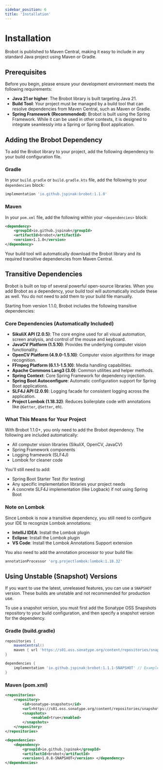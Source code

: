 ```yaml
---
sidebar_position: 6
title: 'Installation'
---
```


# Installation

Brobot is published to Maven Central, making it easy to include in any standard Java project using Maven or Gradle.

## Prerequisites

Before you begin, please ensure your development environment meets the following requirements:

* **Java 21 or higher**: The Brobot library is built targeting Java 21.
* **Build Tool**: Your project must be managed by a build tool that can resolve dependencies from Maven Central, such as Maven or Gradle.
* **Spring Framework (Recommended)**: Brobot is built using the Spring Framework. While it can be used in other contexts, it is designed to integrate seamlessly into a Spring or Spring Boot application.

## Adding the Brobot Dependency

To add the Brobot library to your project, add the following dependency to your build configuration file.

### Gradle

In your `build.gradle` or `build.gradle.kts` file, add the following to your `dependencies` block:

```groovy
implementation 'io.github.jspinak:brobot:1.1.0'
```

### Maven

In your `pom.xml` file, add the following within your `<dependencies>` block:

```xml
<dependency>
    <groupId>io.github.jspinak</groupId>
    <artifactId>brobot</artifactId>
    <version>1.1.0</version>
</dependency>
```

Your build tool will automatically download the Brobot library and its required transitive dependencies from Maven Central.

## Transitive Dependencies

Brobot is built on top of several powerful open-source libraries. When you add Brobot as a dependency, your build tool will automatically include these as well. You do not need to add them to your build file manually.

Starting from version 1.1.0, Brobot includes the following transitive dependencies:

### Core Dependencies (Automatically Included)

* **SikuliX API (2.0.5)**: The core engine used for all visual automation, screen analysis, and control of the mouse and keyboard.
* **JavaCV Platform (1.5.10)**: Provides the underlying computer vision functionality.
* **OpenCV Platform (4.9.0-1.5.10)**: Computer vision algorithms for image recognition.
* **FFmpeg Platform (6.1.1-1.5.10)**: Media handling capabilities.
* **Apache Commons Lang3 (3.0)**: Common utilities and helper methods.
* **Spring Context**: Core Spring Framework for dependency injection.
* **Spring Boot Autoconfigure**: Automatic configuration support for Spring Boot applications.
* **SLF4J API (2.0.9)**: Logging facade for consistent logging across the application.
* **Project Lombok (1.18.32)**: Reduces boilerplate code with annotations like `@Getter`, `@Setter`, etc.

### What This Means for Your Project

With Brobot 1.1.0+, you only need to add the Brobot dependency. The following are included automatically:
- All computer vision libraries (SikuliX, OpenCV, JavaCV)
- Spring Framework components
- Logging framework (SLF4J)
- Lombok for cleaner code

You'll still need to add:
- Spring Boot Starter Test (for testing)
- Any specific implementation libraries your project needs
- A concrete SLF4J implementation (like Logback) if not using Spring Boot

### Note on Lombok
Since Lombok is now a transitive dependency, you still need to configure your IDE to recognize Lombok annotations:
- **IntelliJ IDEA**: Install the Lombok plugin
- **Eclipse**: Install the Lombok plugin
- **VS Code**: Install the Lombok Annotations Support extension

You also need to add the annotation processor to your build file:
```groovy
annotationProcessor 'org.projectlombok:lombok:1.18.32'
```

## Using Unstable (Snapshot) Versions

If you want to use the latest, unreleased features, you can use a `SNAPSHOT` version. These builds are unstable and not recommended for production use.

To use a snapshot version, you must first add the Sonatype OSS Snapshots repository to your build configuration, and then specify a snapshot version for the dependency.

### Gradle (build.gradle)

```groovy
repositories {
    mavenCentral()
    maven { url 'https://s01.oss.sonatype.org/content/repositories/snapshots/' }
}

dependencies {
    implementation 'io.github.jspinak:brobot:1.1.1-SNAPSHOT' // Example version
}
```

### Maven (pom.xml)

```xml
<repositories>
    <repository>
        <id>sonatype-snapshots</id>
        <url>https://s01.oss.sonatype.org/content/repositories/snapshots/</url>
        <snapshots>
            <enabled>true</enabled>
        </snapshots>
    </repository>
</repositories>

<dependencies>
    <dependency>
        <groupId>io.github.jspinak</groupId>
        <artifactId>brobot</artifactId>
        <version>1.0.8-SNAPSHOT</version> </dependency>
</dependencies>
```